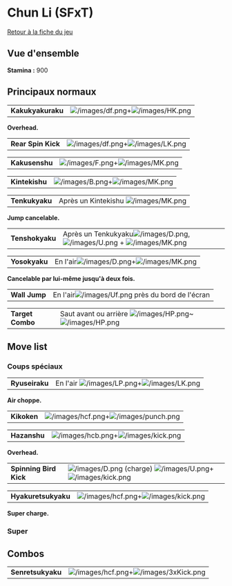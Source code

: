 # Chun Li (SFxT)

[Retour à la fiche du jeu](Street_Fighter_x_Tekken "wikilink")

## Vue d'ensemble

**Stamina :** 900

## Principaux normaux

|                   |                                                                           |
|-------------------|---------------------------------------------------------------------------|
| **Kakukyakuraku** | ![](/images/df.png "/images/df.png")+![](/images/HK.png "/images/HK.png") |

**Overhead.**

|                    |                                                                           |
|--------------------|---------------------------------------------------------------------------|
| **Rear Spin Kick** | ![](/images/df.png "/images/df.png")+![](/images/LK.png "/images/LK.png") |

|                |                                                                         |
|----------------|-------------------------------------------------------------------------|
| **Kakusenshu** | ![](/images/F.png "/images/F.png")+![](/images/MK.png "/images/MK.png") |

|                |                                                                         |
|----------------|-------------------------------------------------------------------------|
| **Kintekishu** | ![](/images/B.png "/images/B.png")+![](/images/MK.png "/images/MK.png") |

|                |                                                          |
|----------------|----------------------------------------------------------|
| **Tenkukyaku** | Après un Kintekishu ![](/images/MK.png "/images/MK.png") |

**Jump cancelable.**

|                 |                                                                                                                                 |
|-----------------|---------------------------------------------------------------------------------------------------------------------------------|
| **Tenshokyaku** | Après un Tenkukyaku![](/images/D.png "/images/D.png"),![](/images/U.png "/images/U.png") + ![](/images/MK.png "/images/MK.png") |

|               |                                                                                 |
|---------------|---------------------------------------------------------------------------------|
| **Yosokyaku** | En l'air![](/images/D.png "/images/D.png")+![](/images/MK.png "/images/MK.png") |

**Cancelable par lui-même jusqu'à deux fois.**

|               |                                                                      |
|---------------|----------------------------------------------------------------------|
| **Wall Jump** | En l'air![](/images/Uf.png "/images/Uf.png") près du bord de l'écran |

|                  |                                                                                                  |
|------------------|--------------------------------------------------------------------------------------------------|
| **Target Combo** | Saut avant ou arrière ![](/images/HP.png "/images/HP.png")\~![](/images/HP.png "/images/HP.png") |

## Move list

### Coups spéciaux

|                |                                                                                    |
|----------------|------------------------------------------------------------------------------------|
| **Ryuseiraku** | En l'air ![](/images/LP.png "/images/LP.png")+![](/images/LK.png "/images/LK.png") |

**Air choppe.**

|             |                                                                                   |
|-------------|-----------------------------------------------------------------------------------|
| **Kikoken** | ![](/images/hcf.png "/images/hcf.png")+![](/images/punch.png "/images/punch.png") |

|              |                                                                                 |
|--------------|---------------------------------------------------------------------------------|
| **Hazanshu** | ![](/images/hcb.png "/images/hcb.png")+![](/images/kick.png "/images/kick.png") |

**Overhead.**

|                        |                                                                                                                         |
|------------------------|-------------------------------------------------------------------------------------------------------------------------|
| **Spinning Bird Kick** | ![](/images/D.png "/images/D.png") (charge) ![](/images/U.png "/images/U.png")+![](/images/kick.png "/images/kick.png") |

|                     |                                                                                 |
|---------------------|---------------------------------------------------------------------------------|
| **Hyakuretsukyaku** | ![](/images/hcf.png "/images/hcf.png")+![](/images/kick.png "/images/kick.png") |

**Super charge.**

### Super

## Combos

|                   |                                                                                     |
|-------------------|-------------------------------------------------------------------------------------|
| **Senretsukyaku** | ![](/images/hcf.png "/images/hcf.png")+![](/images/3xKick.png "/images/3xKick.png") |
